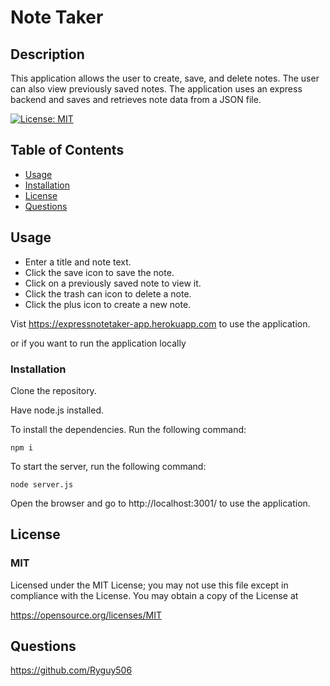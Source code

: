 # Note Taker

## Description      
This application allows the user to create, save, and delete notes. The user can also view previously saved notes. The application uses an express backend and saves and retrieves note data from a JSON file.

[![License: MIT](https://img.shields.io/badge/License-MIT-yellow.svg)](https://opensource.org/licenses/MIT)

## Table of Contents
* [Usage](#usage)
* [Installation](#installation)
* [License](#license)
* [Questions](#questions)


## Usage
* Enter a title and note text.
* Click the save icon to save the note.
* Click on a previously saved note to view it.
* Click the trash can icon to delete a note.
* Click the plus icon to create a new note.

Vist https://expressnotetaker-app.herokuapp.com to use the application.

or if you want to run the application locally

### Installation

Clone the repository.

Have node.js installed.

To install the dependencies. Run the following command:
``` 
npm i 
```
To start the server, run the following command:
```
node server.js
```
Open the browser and go to http://localhost:3001/ to use the application.

## License
### MIT
Licensed under the MIT License; 
 you may not use this file except in compliance with the License. 
 You may obtain a copy of the License at 
 
 https://opensource.org/licenses/MIT 

## Questions
https://github.com/Ryguy506

